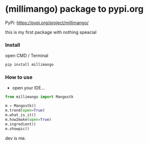 # (millimango) package to pypi.org

PyPi: https://pypi.org/project/millimango/

this is my first package with nothing speacial

### Install

open CMD / Terminal

```python
pip install millimango
```

### How to use

- open your IDE...

```python
from millimango import Mangostk

m = Mangostk()
m.trend(open=True)
m.what_is_it()
m.how2make(open=True)
m.ingredient()
m.showpic()
```
dev is me.
